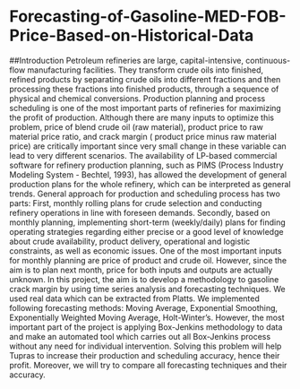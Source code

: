 # Forecasting-of-Gasoline-MED-FOB-Price-Based-on-Historical-Data
##Introduction
  Petroleum refineries are large, capital-intensive, continuous-flow manufacturing facilities. They transform crude oils into finished, refined products by separating crude oils into different fractions and then processing these fractions into finished products, through a sequence of physical and chemical conversions. Production planning and process scheduling is one of the most important parts of refineries for maximizing the profit of production. Although there are many inputs to optimize this problem, price of blend crude oil (raw material), product price to raw material price ratio, and crack margin ( product price minus raw material price) are critically important since very small change in these variable can lead to very different scenarios. 
  The availability of LP-based commercial software for refinery production planning, such as PIMS (Process Industry Modeling System - Bechtel, 1993), has allowed the development of general production plans for the whole refinery, which can be interpreted as general trends. General approach for production and scheduling process has two parts: First, monthly rolling plans for crude selection and conducting refinery operations in line with foreseen demands. Secondly, based on monthly planning, implementing short-term (weekly/daily) plans for finding operating strategies regarding either precise or a good level of knowledge about crude availability, product delivery, operational and logistic constraints, as well as economic issues. One of the most important inputs for monthly planning are price of product and crude oil. However, since the aim is to plan next month, price for both inputs and outputs are actually unknown.
  In this project, the aim is to develop a methodology to gasoline crack margin by using time series analysis and forecasting techniques. We used real data which can be extracted from Platts. We implemented following forecasting methods: Moving Average, Exponential Smoothing, Exponentially Weighted Moving Average, Holt-Winter’s. However, the most important part of the project is applying Box-Jenkins methodology to data and make an automated tool which carries out all Box-Jenkins process without any need for individual intervention. 
Solving this problem will help Tupras to increase their production and scheduling accuracy, hence their profit. Moreover, we will try to compare all forecasting techniques and their accuracy. 
